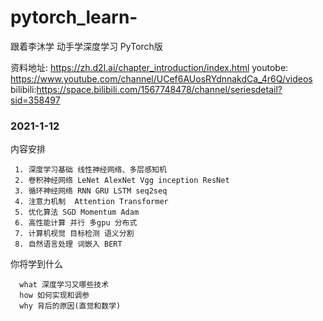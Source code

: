 # pytorch_learn-
跟着李沐学   动手学深度学习 PyTorch版

资料地址:
    https://zh.d2l.ai/chapter_introduction/index.html
    youtobe: https://www.youtube.com/channel/UCef6AUosRYdnnakdCa_4r6Q/videos
    bilibili:https://space.bilibili.com/1567748478/channel/seriesdetail?sid=358497
    
    
### 2021-1-12
   
   内容安排
   
     1. 深度学习基础 线性神经网络、多层感知机
     2. 卷积神经网络 LeNet AlexNet Vgg inception ResNet
     3. 循环神经网络 RNN GRU LSTM seq2seq
     4. 注意力机制  Attention Transformer
     5. 优化算法 SGD Momentum Adam
     6. 高性能计算 并行 多gpu 分布式
     7. 计算机视觉 目标检测 语义分割
     8. 自然语言处理 词嵌入 BERT
   
  你将学到什么
      
      what 深度学习又哪些技术
      how 如何实现和调参
      why 背后的原因(直觉和数学)
  
  
